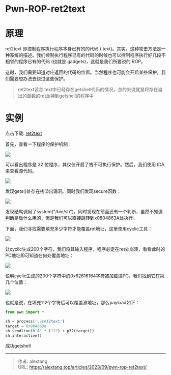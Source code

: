 # Pwn-ROP-ret2text


# 原理

ret2text 即控制程序执行程序本身已有的的代码 (.text)。其实，这种攻击方法是一种笼统的描述。我们控制执行程序已有的代码的时候也可以控制程序执行好几段不相邻的程序已有的代码 (也就是 gadgets)，这就是我们所要说的 ROP。

这时，我们需要知道对应返回的代码的位置。当然程序也可能会开启某些保护，我们需要想办法去绕过这些保护。

> ret2text适合.text中已经存在getshell代码的情况，总的来说就是将存在溢出的函数的ret劫持到getshell的程序中

# 实例

点击下载: [ret2text](https://github.com/ctf-wiki/ctf-challenges/raw/master/pwn/stackoverflow/ret2text/bamboofox-ret2text/ret2text)

首先，查看一下程序的保护机制：

![](https://cdn.jsdelivr.net/gh/thecoderalex/imgs@upload/2023/image-20230922191105354.png)

可以看出程序是 32 位程序，其仅仅开启了栈不可执行保护。然后，我们使用 IDA 来查看源代码。

![](https://cdn.jsdelivr.net/gh/thecoderalex/imgs@upload/2023/image-20230922191134160.png)

发现gets()处存在栈溢出漏洞。同时我们发现secure函数：

![](https://cdn.jsdelivr.net/gh/thecoderalex/imgs@upload/2023/image-20230922191230461.png)

发现结尾调用了system("/bin/sh")。同时发现在前面还有一个判断，虽然不知道判断是做什么用的，但是我们可以直接跳转到x0804863A处执行。

下面，我们寻找需要填充多少字符才能覆盖ret地址，这里使用cyclic工具：

![](https://cdn.jsdelivr.net/gh/thecoderalex/imgs@upload/2023/image-20230922191440745.png)

让cyclic生成200个字符，我们将其输入程序，程序必定在ret处崩溃，看看此时的PC地址即可知道在何处覆盖地址：

![](https://cdn.jsdelivr.net/gh/thecoderalex/imgs@upload/2023/image-20230922191611418.png)

说明cyclic生成的200个字符中的0x62616164字符被加载进PC，我们找到它在第几个位置：

![](https://cdn.jsdelivr.net/gh/thecoderalex/imgs@upload/2023/image-20230922191735906.png)

也就是说，在填充112个字符后可以覆盖源地址，那么payload如下：

```python
from pwn import *

sh = process('./ret2text')
target = 0x804863a
sh.sendline(b'A' * (112) + p32(target))
sh.interactive()
```

成功getshell


---

> 作者: alextang  
> URL: https://alextang.top/articles/2023/09/pwn-rop-ret2text/  

